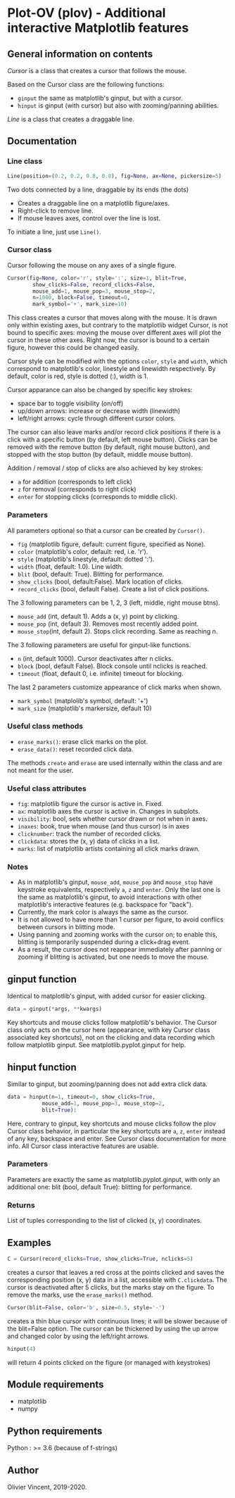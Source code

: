 # Plot-OV (plov) - Additional interactive Matplotlib features

## General information on contents

*Cursor* is a class that creates a cursor that follows the mouse.

Based on the Cursor class are the following functions:
- `ginput` the same as matplotlib's ginput, but with a cursor.
- `hinput` is ginput (with cursor) but also with zooming/panning abilities.

*Line* is a class that creates a draggable line.

## Documentation

### Line class

```python
Line(position=(0.2, 0.2, 0.8, 0.8), fig=None, ax=None, pickersize=5)
```

Two dots connected by a line, draggable by its ends (the dots)
    
- Creates a draggable line on a matplotlib figure/axes.
- Right-click to remove line.
- If mouse leaves axes, control over the line is lost.

To initiate a line, just use `Line()`.

### Cursor class

Cursor following the mouse on any axes of a single figure.

``` python
Cursor(fig=None, color='r', style=':', size=1, blit=True,
        show_clicks=False, record_clicks=False,
        mouse_add=1, mouse_pop=3, mouse_stop=2,
        n=1000, block=False, timeout=0, 
        mark_symbol='+', mark_size=10)
```

This class creates a cursor that moves along with the mouse. It is drawn
only within existing axes, but contrary to the matplotlib widget Cursor,
is not bound to specific axes: moving the mouse over different axes will
plot the cursor in these other axes. Right now, the cursor is bound to a
certain figure, however this could be changed easily.

Cursor style can be modified with the options `color`, `style` and `width`,
which correspond to matplotlib's color, linestyle and linewidth respectively.
By default, color is red, style is dotted (:), width is 1.

Cursor apparance can also be changed by specific key strokes:
- space bar to toggle visibility (on/off)
- up/down arrows: increase or decrease width (linewidth)
- left/right arrows: cycle through different cursor colors.

The cursor can also leave marks and/or record click positions if there is 
a click with a specific button (by default, left mouse button). Clicks can
be removed with the remove button (by default, right mouse button), and
stopped with the stop button (by default, middle mouse button).

Addition / removal / stop of clicks are also achieved by key strokes:
- `a` for addition (corresponds to left click)
- `z` for removal (corresponds to right click)
- `enter` for stopping clicks (corresponds to middle click).
    
### Parameters

All parameters optional so that a cursor can be created by `Cursor()`.

- `fig` (matplotlib figure, default: current figure, specified as None).
- `color` (matplotlib's color, default: red, i.e. 'r').
- `style` (matplotlib's linestyle, default: dotted ':').
- `width` (float, default: 1.0). Line width.
- `blit` (bool, default: True). Blitting for performance.
- `show_clicks` (bool, default:False). Mark location of clicks.
- `record_clicks` (bool, default False). Create a list of click positions.

The 3 following parameters can be 1, 2, 3 (left, middle, right mouse btns).
- `mouse_add` (int, default 1). Adds a (x, y) point by clicking.
- `mouse_pop` (int, default 3). Removes most recently added point.
- `mouse_stop`(int, default 2). Stops click recording. Same as reaching n.

The 3 following parameters are useful for ginput-like functions.
- `n` (int, default 1000). Cursor deactivates after n clicks.
- `block` (bool, default False). Block console until nclicks is reached.
- `timeout` (float, default 0, i.e. infinite) timeout for blocking.

The last 2 parameters customize appearance of click marks when shown.
- `mark_symbol` (matplolib's symbol, default: '+')
- `mark_size` (matplotlib's markersize, default 10)


### Useful class methods

- `erase_marks()`: erase click marks on the plot. 
- `erase_data()`: reset recorded click data.

The methods `create` and `erase` are used internally within the class and
are not meant for the user.

### Useful class attributes

- `fig`: matplotlib figure the cursor is active in. Fixed.
- `ax`: matplotlib axes the cursor is active in. Changes in subplots.
- `visibility`: bool, sets whether cursor drawn or not when in axes.
- `inaxes`: book, true when mouse (and thus cursor) is in axes
- `clicknumber`: track the number of recorded clicks.
- `clickdata`: stores the (x, y) data of clicks in a list.
- `marks`: list of matplotlib artists containing all click marks drawn.
    
### Notes

- As in matplotlib's ginput, `mouse_add`, `mouse_pop` and `mouse_stop`
have keystroke equivalents, respectively `a`, `z` and `enter`. Only the
last one is the same as matplotlib's ginput, to avoid interactions with
other matplotlib's interactive features (e.g. backspace for "back").
- Currently, the mark color is always the same as the cursor.
- It is not allowed to have more than 1 cursor per figure, to avoid 
conflics between cursors in blitting mode.
- Using panning and zooming works with the cursor on; to enable this,
blitting is temporarily suspended during a click+drag event.
- As a result, the cursor does not reappear immediately after panning or
zooming if blitting is activated, but one needs to move the mouse.


## ginput function

Identical to matplotlib's ginput, with added cursor for easier clicking.

```python
data = ginput(*args, **kwargs)
```

Key shortcuts and mouse clicks follow matplotlib's behavior. The Cursor 
class only acts on the cursor here (appearance, with key Cursor class 
associated key shortcuts), not on the clicking and data recording which
follow matplotlib ginput. See matplotlib.pyplot.ginput for help. 

## hinput function

Similar to ginput, but zooming/panning does not add extra click data.

```python
data = hinput(n=1, timeout=0, show_clicks=True,
           mouse_add=1, mouse_pop=3, mouse_stop=2,
           blit=True):
```

Here, contrary to ginput, key shortcuts and mouse clicks follow the
plov Cursor class behavior, in particular the key shortcuts are
`a`, `z`, `enter` instead of any key, backspace and enter. See 
Cursor class documentation for more info. All Cursor class interactive
features are usable.

### Parameters

Parameters are exactly the same as matplotlib.pyplot.ginput, with only an
additional one: blit (bool, default True): blitting for performance.

### Returns

List of tuples corresponding to the list of clicked (x, y) coordinates.


## Examples
```python
C = Cursor(record_clicks=True, show_clicks=True, nclicks=5)
```
creates a cursor that leaves a red cross at the points clicked and saves the
corresponding position (x, y) data in a list, accessible with `C.clickdata`.
The cursor is deactivated after 5 clicks, but the marks stay on the figure.
To remove the marks, use the `erase_marks()` method.

```python
Cursor(blit=False, color='b', size=0.5, style='-')
```
creates a thin blue cursor with continuous lines; it will be slower
because of the blit=False option. The cursor can be thickened by using the
up arrow and changed color by using the left/right arrows.

```python
hinput(4)
```
will return 4 points clicked on the figure (or managed with keystrokes)
    

## Module requirements
- matplotlib
- numpy

## Python requirements
Python : >= 3.6 (because of f-strings)

## Author
Olivier Vincent, 2019-2020.